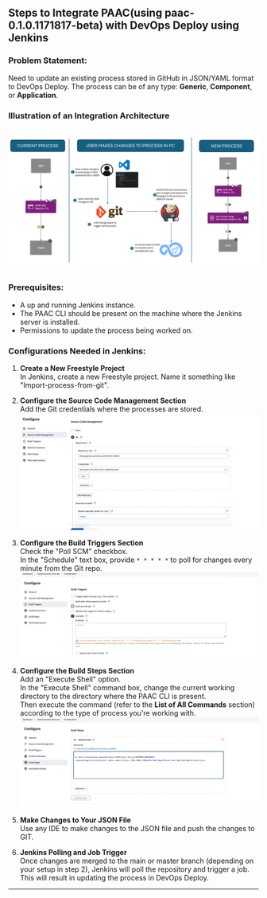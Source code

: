 ## Steps to Integrate PAAC(using paac-0.1.0.1171817-beta) with DevOps Deploy using Jenkins

### Problem Statement:
Need to update an existing process stored in GitHub in JSON/YAML format to DevOps Deploy. The process can be of any type: **Generic**, **Component**, or **Application**.

### Illustration of an Integration Architecture
![Image 0](media/Step0.png)

### Prerequisites:
- A up and running Jenkins instance.
- The PAAC CLI should be present on the machine where the Jenkins server is installed.
- Permissions to update the process being worked on.

### Configurations Needed in Jenkins:

1. **Create a New Freestyle Project**  
   In Jenkins, create a new Freestyle project. Name it something like "Import-process-from-git".

2. **Configure the Source Code Management Section**  
   Add the Git credentials where the processes are stored.  
   ![Image 1](media/Step2.png)

3. **Configure the Build Triggers Section**  
   Check the "Poll SCM" checkbox.  
   In the "Schedule" text box, provide `* * * * *` to poll for changes every minute from the Git repo.  
   ![Image 2](media/Step3.png)

4. **Configure the Build Steps Section**  
   Add an "Execute Shell" option.  
   In the "Execute Shell" command box, change the current working directory to the directory where the PAAC CLI is present.  
   Then execute the command (refer to the **List of All Commands** section) according to the type of process you're working with.  
   ![Image 3](media/Step4.png)

5. **Make Changes to Your JSON File**  
   Use any IDE to make changes to the JSON file and push the changes to GIT.

6. **Jenkins Polling and Job Trigger**  
   Once changes are merged to the main or master branch (depending on your setup in step 2), Jenkins will poll the repository and trigger a job.  
   This will result in updating the process in DevOps Deploy.

---
